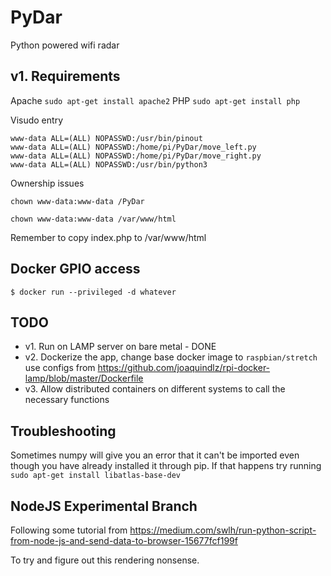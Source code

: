 # PyDar
Python powered wifi radar

## v1. Requirements
Apache `sudo apt-get install apache2`
PHP `sudo apt-get install php` 

Visudo entry 
```
www-data ALL=(ALL) NOPASSWD:/usr/bin/pinout
www-data ALL=(ALL) NOPASSWD:/home/pi/PyDar/move_left.py
www-data ALL=(ALL) NOPASSWD:/home/pi/PyDar/move_right.py
www-data ALL=(ALL) NOPASSWD:/usr/bin/python3
```

Ownership issues

`chown www-data:www-data /PyDar`

`chown www-data:www-data /var/www/html`

Remember to copy index.php to /var/www/html
## Docker GPIO access
`$ docker run --privileged -d whatever`

## TODO

* v1. Run on LAMP server on bare metal - DONE
* v2. Dockerize the app, change base docker image to `raspbian/stretch` use configs from https://github.com/joaquindlz/rpi-docker-lamp/blob/master/Dockerfile
* v3. Allow distributed containers on different systems to call the necessary functions


## Troubleshooting

Sometimes numpy will give you an error that it can't be imported even though you have already installed it through pip. If that happens try running `sudo apt-get install libatlas-base-dev`

## NodeJS Experimental Branch

Following some tutorial from https://medium.com/swlh/run-python-script-from-node-js-and-send-data-to-browser-15677fcf199f

To try and figure out this rendering nonsense. 


